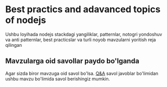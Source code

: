 # Best practics and adavanced topics of nodejs

Ushbu loyihada nodejs stackdagi yangiliklar, patternlar, notogri yondoshuv va anti patternlar, best practicslar va turli noyob mavzularni yoritish reja qilingan

## Mavzularga oid savollar paydo bo'lganda

Agar sizda biror mavzuga oid savol bo'lsa. [Q&A](https://github.com/akhmadiy/adavanced-nodejs/discussions/categories/q-a) savol javoblar bo'limidan ushbu mavzu bo'limida savol berishingiz mumkin.
